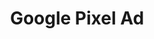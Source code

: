 ---
layout: post
title: "Google Pixel Ad"
category: portfolio
tags: illustration
thumbnail: /portfolio/thumbs/full-poster.png
full: /portfolio/full/pixel.jpg
detail: /portfolio/detail/pixel.jpg
medium: 3D modelling (Blender)
description:
---